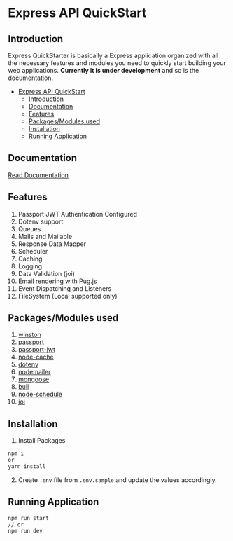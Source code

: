 # Express API QuickStart

## Introduction
Express QuickStarter is basically a Express application organized with all the necessary features and modules you need
to quickly start building your web applications. **Currently it is under development** and so is the documentation.

- [Express API QuickStart](#express-api-quickstart)
  - [Introduction](#introduction)
  - [Documentation](#documentation)
  - [Features](#features)
  - [Packages/Modules used](#packagesmodules-used)
  - [Installation](#installation)
  - [Running Application](#running-application)

## Documentation
[Read Documentation](https://kharbanda14.github.io/express-quickstart-app/#/)

## Features
1. Passport JWT Authentication Configured
2. Dotenv support
3. Queues
4. Mails and Mailable
5. Response Data Mapper
6. Scheduler
7. Caching
8. Logging
9. Data Validation (joi)
10. Email rendering with Pug.js
11. Event Dispatching and Listeners
12. FileSystem (Local supported only)

## Packages/Modules used
1. [winston](https://www.npmjs.com/package/winston)
2. [passport](https://www.npmjs.com/package/passport)
3. [passport-jwt](https://www.npmjs.com/package/passport-jwt)
4. [node-cache](https://www.npmjs.com/package/node-cache)
5. [dotenv](https://www.npmjs.com/package/dotenv)
6. [nodemailer](https://www.npmjs.com/package/nodemailer)
7. [mongoose](https://www.npmjs.com/package/mongoose)
8. [bull](https://www.npmjs.com/package/bull)
9. [node-schedule](https://www.npmjs.com/package/node-schedule)
10. [joi](https://www.npmjs.com/package/joi)

## Installation
1. Install Packages
```bash
npm i
or 
yarn install
```
2. Create `.env` file from `.env.sample` and update the values accordingly.

## Running Application
```bash
npm run start
// or
npm run dev
```
